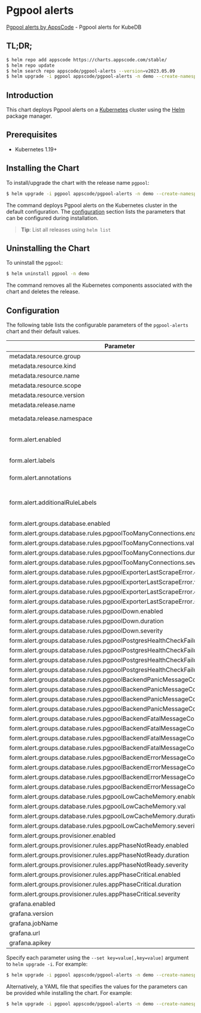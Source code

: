 # Pgpool alerts

[Pgpool alerts by AppsCode](https://github.com/appscode/alerts) - Pgpool alerts for KubeDB

## TL;DR;

```bash
$ helm repo add appscode https://charts.appscode.com/stable/
$ helm repo update
$ helm search repo appscode/pgpool-alerts --version=v2023.05.09
$ helm upgrade -i pgpool appscode/pgpool-alerts -n demo --create-namespace --version=v2023.05.09
```

## Introduction

This chart deploys Pgpool alerts on a [Kubernetes](http://kubernetes.io) cluster using the [Helm](https://helm.sh) package manager.

## Prerequisites

- Kubernetes 1.19+

## Installing the Chart

To install/upgrade the chart with the release name `pgpool`:

```bash
$ helm upgrade -i pgpool appscode/pgpool-alerts -n demo --create-namespace --version=v2023.05.09
```

The command deploys Pgpool alerts on the Kubernetes cluster in the default configuration. The [configuration](#configuration) section lists the parameters that can be configured during installation.

> **Tip**: List all releases using `helm list`

## Uninstalling the Chart

To uninstall the `pgpool`:

```bash
$ helm uninstall pgpool -n demo
```

The command removes all the Kubernetes components associated with the chart and deletes the release.

## Configuration

The following table lists the configurable parameters of the `pgpool-alerts` chart and their default values.

|                                 Parameter                                  |                  Description                  |                Default                |
|----------------------------------------------------------------------------|-----------------------------------------------|---------------------------------------|
| metadata.resource.group                                                    |                                               | <code>kubedb.com</code>               |
| metadata.resource.kind                                                     |                                               | <code>Pgpool</code>                   |
| metadata.resource.name                                                     |                                               | <code>pgpools</code>                  |
| metadata.resource.scope                                                    |                                               | <code>Namespaced</code>               |
| metadata.resource.version                                                  |                                               | <code>v1alpha2</code>                 |
| metadata.release.name                                                      | Release name                                  | <code>"pgpool-monitoring"</code>      |
| metadata.release.namespace                                                 | Release namespace                             | <code>"pool"</code>                   |
| form.alert.enabled                                                         | # Enable PrometheusRule alerts                | <code>warning</code>                  |
| form.alert.labels                                                          | # Labels for default rules                    | <code>{"release":"prometheus"}</code> |
| form.alert.annotations                                                     | # Annotations for default rules               | <code>{}</code>                       |
| form.alert.additionalRuleLabels                                            | # Additional labels for PrometheusRule alerts | <code>{}</code>                       |
| form.alert.groups.database.enabled                                         |                                               | <code>warning</code>                  |
| form.alert.groups.database.rules.pgpoolTooManyConnections.enabled          |                                               | <code>true</code>                     |
| form.alert.groups.database.rules.pgpoolTooManyConnections.val              |                                               | <code>.1 # 10%</code>                 |
| form.alert.groups.database.rules.pgpoolTooManyConnections.duration         |                                               | <code>"1m"</code>                     |
| form.alert.groups.database.rules.pgpoolTooManyConnections.severity         |                                               | <code>warning</code>                  |
| form.alert.groups.database.rules.pgpoolExporterLastScrapeError.enabled     |                                               | <code>true</code>                     |
| form.alert.groups.database.rules.pgpoolExporterLastScrapeError.val         |                                               | <code>10</code>                       |
| form.alert.groups.database.rules.pgpoolExporterLastScrapeError.duration    |                                               | <code>"0m"</code>                     |
| form.alert.groups.database.rules.pgpoolExporterLastScrapeError.severity    |                                               | <code>warning</code>                  |
| form.alert.groups.database.rules.pgpoolDown.enabled                        |                                               | <code>true</code>                     |
| form.alert.groups.database.rules.pgpoolDown.duration                       |                                               | <code>"0m"</code>                     |
| form.alert.groups.database.rules.pgpoolDown.severity                       |                                               | <code>critical</code>                 |
| form.alert.groups.database.rules.pgpoolPostgresHealthCheckFailure.enabled  |                                               | <code>true</code>                     |
| form.alert.groups.database.rules.pgpoolPostgresHealthCheckFailure.val      |                                               | <code>10</code>                       |
| form.alert.groups.database.rules.pgpoolPostgresHealthCheckFailure.duration |                                               | <code>"0m"</code>                     |
| form.alert.groups.database.rules.pgpoolPostgresHealthCheckFailure.severity |                                               | <code>critical</code>                 |
| form.alert.groups.database.rules.pgpoolBackendPanicMessageCount.enabled    |                                               | <code>true</code>                     |
| form.alert.groups.database.rules.pgpoolBackendPanicMessageCount.val        |                                               | <code>10</code>                       |
| form.alert.groups.database.rules.pgpoolBackendPanicMessageCount.duration   |                                               | <code>"0m"</code>                     |
| form.alert.groups.database.rules.pgpoolBackendPanicMessageCount.severity   |                                               | <code>critical</code>                 |
| form.alert.groups.database.rules.pgpoolBackendFatalMessageCount.enabled    |                                               | <code>true</code>                     |
| form.alert.groups.database.rules.pgpoolBackendFatalMessageCount.val        |                                               | <code>10</code>                       |
| form.alert.groups.database.rules.pgpoolBackendFatalMessageCount.duration   |                                               | <code>"0m"</code>                     |
| form.alert.groups.database.rules.pgpoolBackendFatalMessageCount.severity   |                                               | <code>critical</code>                 |
| form.alert.groups.database.rules.pgpoolBackendErrorMessageCount.enabled    |                                               | <code>true</code>                     |
| form.alert.groups.database.rules.pgpoolBackendErrorMessageCount.val        |                                               | <code>10</code>                       |
| form.alert.groups.database.rules.pgpoolBackendErrorMessageCount.duration   |                                               | <code>"0m"</code>                     |
| form.alert.groups.database.rules.pgpoolBackendErrorMessageCount.severity   |                                               | <code>critical</code>                 |
| form.alert.groups.database.rules.pgpoolLowCacheMemory.enabled              |                                               | <code>true</code>                     |
| form.alert.groups.database.rules.pgpoolLowCacheMemory.val                  |                                               | <code>100 #10mb</code>                |
| form.alert.groups.database.rules.pgpoolLowCacheMemory.duration             |                                               | <code>"1m"</code>                     |
| form.alert.groups.database.rules.pgpoolLowCacheMemory.severity             |                                               | <code>warning</code>                  |
| form.alert.groups.provisioner.enabled                                      |                                               | <code>warning</code>                  |
| form.alert.groups.provisioner.rules.appPhaseNotReady.enabled               |                                               | <code>true</code>                     |
| form.alert.groups.provisioner.rules.appPhaseNotReady.duration              |                                               | <code>"1m"</code>                     |
| form.alert.groups.provisioner.rules.appPhaseNotReady.severity              |                                               | <code>critical</code>                 |
| form.alert.groups.provisioner.rules.appPhaseCritical.enabled               |                                               | <code>true</code>                     |
| form.alert.groups.provisioner.rules.appPhaseCritical.duration              |                                               | <code>"15m"</code>                    |
| form.alert.groups.provisioner.rules.appPhaseCritical.severity              |                                               | <code>warning</code>                  |
| grafana.enabled                                                            |                                               | <code>false</code>                    |
| grafana.version                                                            |                                               | <code>8.2.3</code>                    |
| grafana.jobName                                                            |                                               | <code>kubedb-databases</code>         |
| grafana.url                                                                |                                               | <code>""</code>                       |
| grafana.apikey                                                             |                                               | <code>""</code>                       |


Specify each parameter using the `--set key=value[,key=value]` argument to `helm upgrade -i`. For example:

```bash
$ helm upgrade -i pgpool appscode/pgpool-alerts -n demo --create-namespace --version=v2023.05.09 --set metadata.resource.group=kubedb.com
```

Alternatively, a YAML file that specifies the values for the parameters can be provided while
installing the chart. For example:

```bash
$ helm upgrade -i pgpool appscode/pgpool-alerts -n demo --create-namespace --version=v2023.05.09 --values values.yaml
```
